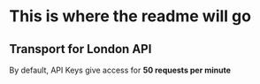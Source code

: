 # This is where the readme will go

## Transport for London API
By default, API Keys give access for **50 requests per minute**